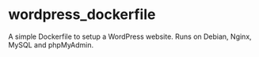 # wordpress_dockerfile

A simple Dockerfile to setup a WordPress website. Runs on Debian, Nginx, MySQL and phpMyAdmin.

